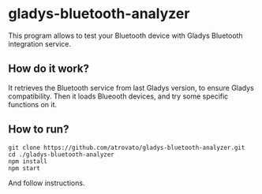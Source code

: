 # gladys-bluetooth-analyzer

This program allows to test your Bluetooth device with Gladys Bluetooth integration service.

## How do it work?

It retrieves the Bluetooth service from last Gladys version, to ensure Gladys compatibility.
Then it loads Blueooth devices, and try some specific functions on it.

## How to run?

```
git clone https://github.com/atrovato/gladys-bluetooth-analyzer.git
cd ./gladys-bluetooth-analyzer
npm install
npm start
```

And follow instructions.
